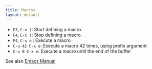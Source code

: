 ```yaml
---
title: Macros
layout: default
---
```


- `F3`, `C-x (`: Start defining a macro. 
- `F4`, `C-x )`: Stop defining a macro. 
- `F4`, `C-x e` : Execute a macro
- `C-u 42 C-x e`: Execute a macro 42 times, using prefix argument 
- `C-u 0 C-x e`: Execute a macro until the end of the buffer 

See also [Emacs Manual](http://www.gnu.org/software/emacs/manual/html_node/emacs/Keyboard-Macros.html#Keyboard-Macros)
